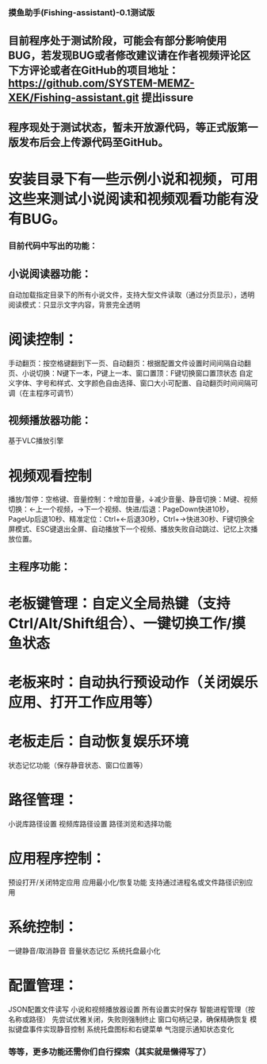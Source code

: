 ### 摸鱼助手(Fishing-assistant)-0.1测试版
## 目前程序处于测试阶段，可能会有部分影响使用BUG，若发现BUG或者修改建议请在作者视频评论区下方评论或者在GitHub的项目地址：https://github.com/SYSTEM-MEMZ-XEK/Fishing-assistant.git 提出issure
## 程序现处于测试状态，暂未开放源代码，等正式版第一版发布后会上传源代码至GitHub。
# 安装目录下有一些示例小说和视频，可用这些来测试小说阅读和视频观看功能有没有BUG。

### 目前代码中写出的功能：
## 小说阅读器功能：
自动加载指定目录下的所有小说文件，支持大型文件读取（通过分页显示），透明阅读模式：只显示文字内容，背景完全透明
# 阅读控制：
手动翻页：按空格键翻到下一页、自动翻页：根据配置文件设置时间间隔自动翻页、小说切换：N键下一本，P键上一本、窗口置顶：F键切换窗口置顶状态
自定义字体、字号和样式、文字颜色自由选择、窗口大小可配置、自动翻页时间间隔可调（在主程序可调节）
## 视频播放器功能：
基于VLC播放引擎
# 视频观看控制
播放/暂停：空格键、音量控制：↑增加音量，↓减少音量、静音切换：M键、视频切换：←上一个视频，→下一个视频、快进/后退：PageDown快进10秒，PageUp后退10秒、精准定位：Ctrl+←后退30秒，Ctrl+→快进30秒、F键切换全屏模式、ESC键退出全屏、自动播放下一个视频、播放失败自动跳过、记忆上次播放位置。
## 主程序功能：
# 老板键管理：自定义全局热键（支持Ctrl/Alt/Shift组合）、一键切换工作/摸鱼状态
# 老板来时：自动执行预设动作（关闭娱乐应用、打开工作应用等）
# 老板走后：自动恢复娱乐环境
状态记忆功能（保存静音状态、窗口位置等）
# 路径管理：
小说库路径设置
视频库路径设置
路径浏览和选择功能
# 应用程序控制：
预设打开/关闭特定应用
应用最小化/恢复功能
支持通过进程名或文件路径识别应用
# 系统控制：
一键静音/取消静音
音量状态记忆
系统托盘最小化
# 配置管理：
JSON配置文件读写
小说和视频播放器设置
所有设置实时保存
智能进程管理（按名称或路径）
先尝试优雅关闭，失败则强制终止
窗口句柄记录，确保精确恢复
模拟键盘事件实现静音控制
系统托盘图标和右键菜单
气泡提示通知状态变化
### 等等，更多功能还需你们自行探索（其实就是懒得写了）

